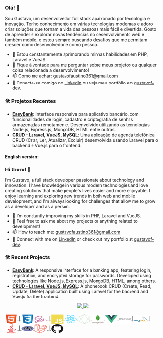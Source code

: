 ### Olá! 👋

Sou Gustavo, um desenvolvedor full stack apaixonado por tecnologia e inovação. Tenho conhecimento em várias tecnologias modernas e adoro criar soluções que tornam a vida das pessoas mais fácil e divertida. Gosto de aprender e explorar novas tendências no desenvolvimento web e também mobile, e estou sempre buscando desafios que me permitam crescer como desenvolvedor e como pessoa.

[//]: # (🔭 Atualmente, estou trabalhando em [seu projeto atual ou algum destaque].)
- 🌱 Estou constantemente aprimorando minhas habilidades em PHP, Laravel e VueJS.
- 💬 Fique à vontade para me perguntar sobre meus projetos ou qualquer coisa relacionada a desenvolvimento!
- 📫 Como me achar: gustavofaustino361@gmail.com
- 🔗 Conecte-se comigo no [LinkedIn](https://github.com/Gustavo361) ou veja meu portfólio em [gustavof-dev](https://gustavof-dev.onrender.com).

### 🛠️ Projetos Recentes
- **[EasyBank](https://github.com/Gustavo361/easybank-fullstack)**: Interface responsiva para aplicativo bancário, com funcionalidades de login, cadastro e criptografia de senhas armazenadas remotamente. Desenvolvido utilizando as tecnologias Node.js, Express.js, MongoDB, HTML entre outras.
- **[CRUD - Laravel, VueJS, MySQL](https://github.com/Gustavo361/phonebook)**: Uma aplicação de agenda telefônica CRUD (Criar, Ler, Atualizar, Excluir) desenvolvida usando Laravel para o backend e Vue.js para o frontend.

#### English version:
### Hi there! 👋

I’m Gustavo, a full stack developer passionate about technology and innovation. I have knowledge in various modern technologies and love creating solutions that make people's lives easier and more enjoyable. I enjoy learning and exploring new trends in both web and mobile development, and I'm always looking for challenges that allow me to grow as a developer and as a person.

[//]: # (🔭 Atualmente, estou trabalhando em [seu projeto atual ou algum destaque].)
- 🌱 I’m constantly improving my skills in PHP, Laravel and VueJS.
- 💬 Feel free to ask me about my projects or anything related to development!
- 📫 How to reach me: gustavofaustino361@gmail.com
- 🔗 Connect with me on [LinkedIn](https://github.com/Gustavo361) or check out my portfolio at [gustavof-dev](https://gustavof-dev.onrender.com).

### 🛠️ Recent Projects
- **[EasyBank](https://github.com/Gustavo361/easybank-fullstack)**: A responsive interface for a banking app, featuring login, registration, and encrypted storage for passwords. Developed using technologies like Node.js, Express.js, MongoDB, HTML, among others.
- **[CRUD - Laravel, VueJS, MySQL](https://github.com/Gustavo361/phonebook)**: A phonebook CRUD (Create, Read, Update, Delete) application built using Laravel for the backend and Vue.js for the frontend.

<div align="center">
  <a href="https://github.com/Gustavo361/">
  <img height="180em" src="https://github-readme-stats.vercel.app/api?username=Gustavo361&show_icons=true&theme=dracula&include_all_commits=true&count_private=true"/>
  <img height="180em" src="https://github-readme-stats.vercel.app/api/top-langs/?username=Gustavo361&layout=compact&langs_count=7&theme=dracula"/>
</div>
<div style="margin: 0 auto"><br>
  <img align="center" alt="Gustavo-HTML" height="30" width="40" src="https://raw.githubusercontent.com/devicons/devicon/master/icons/html5/html5-original.svg"> |
  <img align="center" alt="Gustavo-CSS" height="30" width="40" src="https://raw.githubusercontent.com/devicons/devicon/master/icons/css3/css3-original.svg">
  <img align="center" alt="Gustavo-CSS" height="30" width="40" src="https://github.com/devicons/devicon/blob/master/icons/sass/sass-original.svg"> |
  <img align="center" alt="Gustavo-Js" height="30" width="40" src="https://raw.githubusercontent.com/devicons/devicon/master/icons/javascript/javascript-plain.svg">
  <img align="center" alt="Gustavo-Js" height="30" width="40" src="https://github.com/devicons/devicon/blob/master/icons/react/react-original.svg">
  <img align="center" alt="Gustavo-SQL" height="30" width="40" src="https://github.com/devicons/devicon/blob/master/icons/nodejs/nodejs-line.svg">
  <img align="center" alt="Gustavo-SQL" height="30" width="40" src="https://github.com/devicons/devicon/blob/master/icons/mongodb/mongodb-original-wordmark.svg">
  <img align="center" alt="Gustavo-SQL" height="30" width="40" src="https://github.com/devicons/devicon/blob/master/icons/vuejs/vuejs-original.svg">
  <img align="center" alt="Gustavo-SQL" height="30" width="40" src="https://github.com/devicons/devicon/blob/master/icons/express/express-original-wordmark.svg"> |
  <img align="center" alt="Gustavo-SQL" height="30" width="40" src="https://github.com/devicons/devicon/blob/master/icons/mysql/mysql-original-wordmark.svg"> |
  <img align="center" alt="Gustavo-SQL" height="30" width="40" src="https://raw.githubusercontent.com/devicons/devicon/master/icons/java/java-plain.svg"> |
  <img align="center" alt="Gustavo-SQL" height="30" width="40" src="https://github.com/devicons/devicon/blob/master/icons/php/php-original.svg">
  <img align="center" alt="Gustavo-SQL" height="30" width="40" src="https://github.com/devicons/devicon/blob/master/icons/laravel/laravel-original.svg"> |
  <img align="center" alt="Gustavo-SQL" height="30" width="40" src="https://github.com/devicons/devicon/blob/master/icons/github/github-original.svg">
</div>
